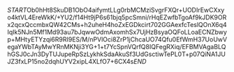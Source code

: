 $START$Ob0hHt8SkuDB1ObO4aifymtLLg0rbMCMziSvgrFXQr+UODIrEwCXxyo4ktVL4EreWkK/+YU2/f14Ht9jP6s61bjq5pcSmni/rHqEZwfbTgoAf9kJDK9ORx2qcxQccmbxQW42CMs+h2uheH4hoZxEGDkcirt702GGAexfcTeslQOnX6q4IqIk5NJn5Mf1Md93au7bJqwwOdmAxomhSx7UjHzBsyaOQFoLLoaECNZbwyp+MHtyETYzqi6R9RI9ES/M/nPVlOci8ZrP1jChcaUO74Qfu0EfWmH37UoUwVegaYWbTAyMwYRnMKNji3YG+1+t7YcSpnVQrfQ8IQFegRXiq/EFBMVAgaBLQhGSJ0cJn3DyTUJupeRpSzLykhkSdaAkuSf3UdGsctiwTePL0T+p07QiNA1JUJZ3fxLP15no2dqhUYV2xipL4XLfO7+6CX4s$END$